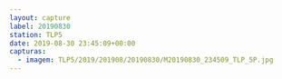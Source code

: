 ```yaml
---
layout: capture
label: 20190830
station: TLP5
date: 2019-08-30 23:45:09+00:00
capturas:
  - imagem: TLP5/2019/201908/20190830/M20190830_234509_TLP_5P.jpg
---
```

